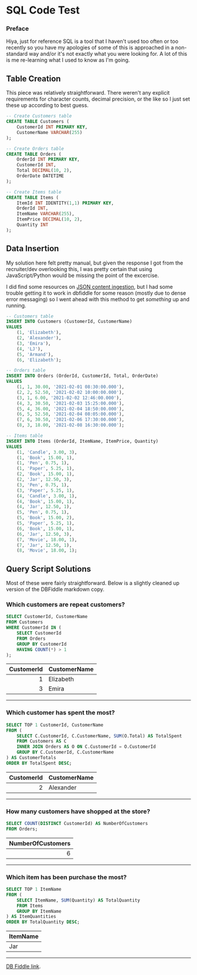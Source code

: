 # SQL Code Test

### Preface
Hiya, just for reference SQL is a tool that I haven't used too often or too recently so you have my apologies of some of this is approached in a non-standard way and/or it's not exactly what you were looking for. A lot of this is me re-learning what I used to know as I'm going. 

## Table Creation
This piece was relatively straightforward. There weren't any explicit requirements for character counts, decimal precision, or the like so I just set these up according to best guess. 

```sql
-- Create Customers table
CREATE TABLE Customers (
    CustomerId INT PRIMARY KEY,
    CustomerName VARCHAR(255)
);

-- Create Orders table
CREATE TABLE Orders (
    OrderId INT PRIMARY KEY,
    CustomerId INT,
    Total DECIMAL(10, 2),
    OrderDate DATETIME
);

-- Create Items table
CREATE TABLE Items (
    ItemId INT IDENTITY(1,1) PRIMARY KEY,
    OrderId INT,
    ItemName VARCHAR(255),
    ItemPrice DECIMAL(10, 2),
    Quantity INT
);
```

## Data Insertion
My solution here felt pretty manual, but given the response I got from the recruiter/dev overlooking this, I was pretty certain that using JavaScript/Python would be missing the point of the excercise. 

I did find some resources on [JSON content ingestion](https://learn.microsoft.com/en-us/sql/relational-databases/json/json-data-sql-server?view=sql-server-ver16), but I had some trouble getting it to work in dbfiddle for some reason (mostly due to dense error messaging) so I went ahead with this method to get _something_ up and running.

```sql
-- Customers table
INSERT INTO Customers (CustomerId, CustomerName)
VALUES
    (1, 'Elizabeth'),
    (2, 'Alexander'),
    (3, 'Emira'),
    (4, 'LJ'),
    (5, 'Armand'),
    (6, 'Elizabeth');

-- Orders table
INSERT INTO Orders (OrderId, CustomerId, Total, OrderDate)
VALUES
    (1, 1, 30.00, '2021-02-01 08:30:00.000'),
    (2, 2, 52.50, '2021-02-02 10:00:00.000'),
    (3, 1, 6.00, '2021-02-02 12:46:00.000'),
    (4, 3, 30.50, '2021-02-03 15:25:00.000'),
    (5, 4, 36.00, '2021-02-04 18:50:00.000'),
    (6, 5, 52.50, '2021-02-04 08:05:00.000'),
    (7, 6, 30.50, '2021-02-06 17:30:00.000'),
    (8, 3, 18.00, '2021-02-08 16:30:00.000');

-- Items table
INSERT INTO Items (OrderId, ItemName, ItemPrice, Quantity)
VALUES
    (1, 'Candle', 3.00, 3),
    (1, 'Book', 15.00, 1),
    (1, 'Pen', 0.75, 1),
    (1, 'Paper', 5.25, 1),
    (2, 'Book', 15.00, 1),
    (2, 'Jar', 12.50, 3),
    (3, 'Pen', 0.75, 1),
    (3, 'Paper', 5.25, 1),
    (4, 'Candle', 3.00, 1),
    (4, 'Book', 15.00, 1),
    (4, 'Jar', 12.50, 1),
    (5, 'Pen', 0.75, 1),
    (5, 'Book', 15.00, 2),
    (5, 'Paper', 5.25, 1),
    (6, 'Book', 15.00, 1),
    (6, 'Jar', 12.50, 3),
    (7, 'Movie', 18.00, 1),
    (7, 'Jar', 12.50, 1),
    (8, 'Movie', 18.00, 1);
```

## Query Script Solutions
Most of these were fairly straightforward. Below is a slightly cleaned up version of the DBFiddle markdown copy. 


### Which customers are repeat customers?
```sql
SELECT CustomerId, CustomerName
FROM Customers
WHERE CustomerId IN (
    SELECT CustomerId
    FROM Orders
    GROUP BY CustomerId
    HAVING COUNT(*) > 1
);

```

| CustomerId | CustomerName |
| ----------:|:------------|
| 1 | Elizabeth |
| 3 | Emira |

--- 

### Which customer has spent the most?

``` sql
SELECT TOP 1 CustomerId, CustomerName
FROM (
    SELECT C.CustomerId, C.CustomerName, SUM(O.Total) AS TotalSpent
    FROM Customers AS C
    INNER JOIN Orders AS O ON C.CustomerId = O.CustomerId
    GROUP BY C.CustomerId, C.CustomerName
) AS CustomerTotals
ORDER BY TotalSpent DESC;

```

| CustomerId | CustomerName |
| ----------:|:------------|
| 2 | Alexander |

--- 
### How many customers have shopped at the store?

```sql
SELECT COUNT(DISTINCT CustomerId) AS NumberOfCustomers
FROM Orders;
```
| NumberOfCustomers |
| -----------------:|
| 6 |

--- 
### Which item has been purchase the most?

```sql
SELECT TOP 1 ItemName
FROM (
    SELECT ItemName, SUM(Quantity) AS TotalQuantity
    FROM Items
    GROUP BY ItemName
) AS ItemQuantities
ORDER BY TotalQuantity DESC;
```
| ItemName |
| :--------|
| Jar |

---

[DB Fiddle link](https://dbfiddle.uk/RHjeSDtU).
